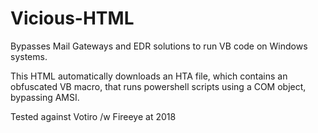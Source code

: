 # Vicious-HTML

Bypasses Mail Gateways and EDR solutions to run VB code on Windows systems.

This HTML automatically downloads an HTA file, which contains an obfuscated VB macro, that runs powershell scripts using a COM object, bypassing AMSI.

Tested against Votiro /w Fireeye at 2018
